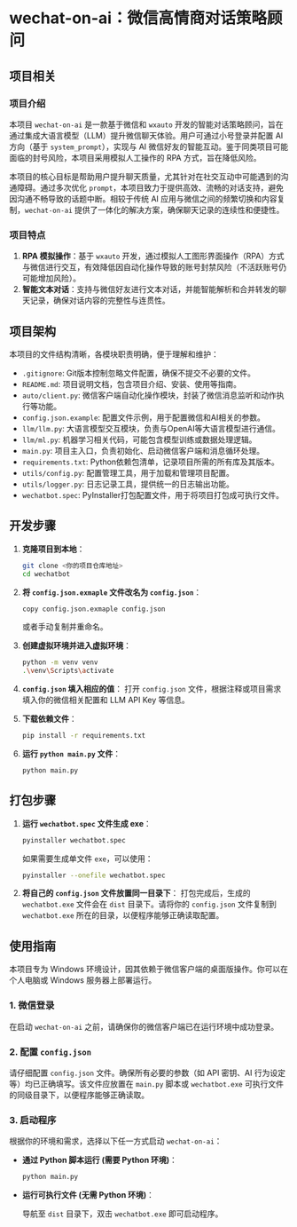 # wechat-on-ai：微信高情商对话策略顾问

## 项目相关

### 项目介绍

本项目 `wechat-on-ai` 是一款基于微信和 `wxauto` 开发的智能对话策略顾问，旨在通过集成大语言模型（LLM）提升微信聊天体验。用户可通过小号登录并配置 AI 方向（基于 `system_prompt`），实现与 AI 微信好友的智能互动。鉴于同类项目可能面临的封号风险，本项目采用模拟人工操作的 RPA 方式，旨在降低风险。

本项目的核心目标是帮助用户提升聊天质量，尤其针对在社交互动中可能遇到的沟通障碍。通过多次优化 `prompt`，本项目致力于提供高效、流畅的对话支持，避免因沟通不畅导致的话题中断。相较于传统 AI 应用与微信之间的频繁切换和内容复制，`wechat-on-ai` 提供了一体化的解决方案，确保聊天记录的连续性和便捷性。

### 项目特点

1.  **RPA 模拟操作**：基于 `wxauto` 开发，通过模拟人工图形界面操作（RPA）方式与微信进行交互，有效降低因自动化操作导致的账号封禁风险（不活跃账号仍可能增加风险）。
2.  **智能文本对话**：支持与微信好友进行文本对话，并能智能解析和合并转发的聊天记录，确保对话内容的完整性与连贯性。

## 项目架构

本项目的文件结构清晰，各模块职责明确，便于理解和维护：

-   `.gitignore`: Git版本控制忽略文件配置，确保不提交不必要的文件。
-   `README.md`: 项目说明文档，包含项目介绍、安装、使用等指南。
-   `auto/client.py`: 微信客户端自动化操作模块，封装了微信消息监听和动作执行等功能。
-   `config.json.example`: 配置文件示例，用于配置微信和AI相关的参数。
-   `llm/llm.py`: 大语言模型交互模块，负责与OpenAI等大语言模型进行通信。
-   `llm/ml.py`: 机器学习相关代码，可能包含模型训练或数据处理逻辑。
-   `main.py`: 项目主入口，负责初始化、启动微信客户端和消息循环处理。
-   `requirements.txt`: Python依赖包清单，记录项目所需的所有库及其版本。
-   `utils/config.py`: 配置管理工具，用于加载和管理项目配置。
-   `utils/logger.py`: 日志记录工具，提供统一的日志输出功能。
-   `wechatbot.spec`: PyInstaller打包配置文件，用于将项目打包成可执行文件。


## 开发步骤

1.  **克隆项目到本地**：

    ```bash
    git clone <你的项目仓库地址>
    cd wechatbot
    ```

2.  **将 `config.json.exmaple` 文件改名为 `config.json`**：

    ```bash
    copy config.json.exmaple config.json
    ```
    或者手动复制并重命名。

3.  **创建虚拟环境并进入虚拟环境**：

    ```bash
    python -m venv venv
    .\venv\Scripts\activate
    ```

4.  **`config.json` 填入相应的值**：
    打开 `config.json` 文件，根据注释或项目需求填入你的微信相关配置和 LLM API Key 等信息。

5.  **下载依赖文件**：

    ```bash
    pip install -r requirements.txt
    ```

6.  **运行 `python main.py` 文件**：

    ```bash
    python main.py
    ```

## 打包步骤

1.  **运行 `wechatbot.spec` 文件生成 exe**：

    ```bash
    pyinstaller wechatbot.spec
    ```
    如果需要生成单文件 `exe`，可以使用：
    ```bash
    pyinstaller --onefile wechatbot.spec
    ```

2.  **将自己的 `config.json` 文件放置同一目录下**：
    打包完成后，生成的 `wechatbot.exe` 文件会在 `dist` 目录下。请将你的 `config.json` 文件复制到 `wechatbot.exe` 所在的目录，以便程序能够正确读取配置。

## 使用指南

本项目专为 Windows 环境设计，因其依赖于微信客户端的桌面版操作。你可以在个人电脑或 Windows 服务器上部署运行。

### 1. 微信登录

在启动 `wechat-on-ai` 之前，请确保你的微信客户端已在运行环境中成功登录。

### 2. 配置 `config.json`

请仔细配置 `config.json` 文件。确保所有必要的参数（如 API 密钥、AI 行为设定等）均已正确填写。该文件应放置在 `main.py` 脚本或 `wechatbot.exe` 可执行文件的同级目录下，以便程序能够正确读取。

### 3. 启动程序

根据你的环境和需求，选择以下任一方式启动 `wechat-on-ai`：

*   **通过 Python 脚本运行 (需要 Python 环境)**：

    ```bash
    python main.py
    ```

*   **运行可执行文件 (无需 Python 环境)**：

    导航至 `dist` 目录下，双击 `wechatbot.exe` 即可启动程序。
